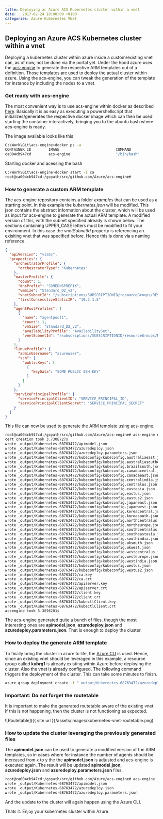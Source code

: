 ```yaml
---
title: Deploying an Azure ACS Kubernetes cluster within a vnet
date:   2017-02-24 10:00:00 +0100
categories: Azure Kubernetes VNet
---
```


## Deploying an Azure ACS Kubernetes cluster within a vnet

Deploying a kubernetes cluster within azure inside a custom/existing vnet can, as of now, not be done via the portal yet. Under the hood azure uses the [acs-engine](https://github.com/Azure/acs-engine) to generate the respective ARM templates out of a definition. Those templates are used to deploy the actual cluster within azure. Using the acs-engine, you can tweak the generation of the template for instance by including the nodes to a vnet. 

### Get ready with acs-engine

The most convenient way is to use acs-engine within docker as described [here](https://github.com/Azure/acs-engine/blob/master/docs/acsengine.md#downloading-and-building-acs-engine). Basically it is as easy as executing a powershellscript that initializes/generates the respective docker image which can then be used starting the container interactively, bringing you to the ubuntu bash where acs-engine is ready.

The image available looks like this
```bash
C:\Work\Git\acs-engine>docker ps -a
CONTAINER ID        IMAGE                          COMMAND                  CREATED             STATUS                    PORTS               NAMES
ca004cb947cd        acs-engine                     "/bin/bash"              41 hours ago        Exited (0) 16 hours ago                       friendly_euler
```

Starting docker and acessing the bash
```bash
C:\Work\Git\acs-engine>docker start -i ca
root@ca004cb947cd:/gopath/src/github.com/Azure/acs-engine#
```


### How to generate a custom ARM template 

The acs-engine repository contains a folder *examples* that can be used as a starting point. In this example the *kubernetes.json* will be modified.
This json contains the abstract information about the cluster, which will be used as input for acs-engine to generate the actual ARM template. A modified version of this, with the subnet specified already is shown below. The sections containing UPPER_CASE letters must be modified to fit your environment. In this case the *vnetSubnetId* property is referencing an exisiting vnet that was specified before. Hence this is done via a naming reference. 

```json
{
  "apiVersion": "vlabs",
  "properties": {
    "orchestratorProfile": {
      "orchestratorType": "Kubernetes"      
    },
    "masterProfile": {
      "count": 1,
      "dnsPrefix": "SOMEDNSPREFIX",
      "vmSize": "Standard_D2_v2",
      "vnetSubnetId": "/subscriptions/SUBSCRIPTIONID/resourceGroups/RESOURCE_GROUP/providers/Microsoft.Network/virtualNetworks/VNET_NAME/subnets/SUBNET_NAME1",
      "firstConsecutiveStaticIP": "10.2.1.5"
    },
    "agentPoolProfiles": [
      {
        "name": "agentpool1",
        "count": 1,
        "vmSize": "Standard_D2_v2",
        "availabilityProfile": "AvailabilitySet",
        "vnetSubnetId": "/subscriptions/SUBSCRIPTIONID/resourceGroups/RESOURCE_GROUP/providers/Microsoft.Network/virtualNetworks/VNET_NAME/subnets/SUBNET_NAME2"        
      }
    ],
    "linuxProfile": {
      "adminUsername": "azureuser",
      "ssh": {
        "publicKeys": [
          {
            "keyData": "SOME PUBLIC SSH KEY"
          }
        ]
      }
    },
    "servicePrincipalProfile": {
      "servicePrincipalClientID": "SERVICE_PRINCIPAL_ID",
      "servicePrincipalClientSecret": "SERVICE_PRINCIPAL_SECRET"
    }
  }
}
```

This file can now be used to generate the ARM template using acs-engine.

```bash
root@ca004cb947cd:/gopath/src/github.com/Azure/acs-engine# acs-engine examples/kubernetes-ralph.json
cert creation took 3.7308727s
wrote _output/Kubernetes-68763472/apimodel.json
wrote _output/Kubernetes-68763472/azuredeploy.json
wrote _output/Kubernetes-68763472/azuredeploy.parameters.json
wrote _output/Kubernetes-68763472/kubeconfig/kubeconfig.australiaeast.json
wrote _output/Kubernetes-68763472/kubeconfig/kubeconfig.australiasoutheast.json
wrote _output/Kubernetes-68763472/kubeconfig/kubeconfig.brazilsouth.json
wrote _output/Kubernetes-68763472/kubeconfig/kubeconfig.canadacentral.json
wrote _output/Kubernetes-68763472/kubeconfig/kubeconfig.canadaeast.json
wrote _output/Kubernetes-68763472/kubeconfig/kubeconfig.centralindia.json
wrote _output/Kubernetes-68763472/kubeconfig/kubeconfig.centralus.json
wrote _output/Kubernetes-68763472/kubeconfig/kubeconfig.eastasia.json
wrote _output/Kubernetes-68763472/kubeconfig/kubeconfig.eastus.json
wrote _output/Kubernetes-68763472/kubeconfig/kubeconfig.eastus2.json
wrote _output/Kubernetes-68763472/kubeconfig/kubeconfig.japaneast.json
wrote _output/Kubernetes-68763472/kubeconfig/kubeconfig.japanwest.json
wrote _output/Kubernetes-68763472/kubeconfig/kubeconfig.koreacentral.json
wrote _output/Kubernetes-68763472/kubeconfig/kubeconfig.koreasouth.json
wrote _output/Kubernetes-68763472/kubeconfig/kubeconfig.northcentralus.json
wrote _output/Kubernetes-68763472/kubeconfig/kubeconfig.northeurope.json
wrote _output/Kubernetes-68763472/kubeconfig/kubeconfig.southcentralus.json
wrote _output/Kubernetes-68763472/kubeconfig/kubeconfig.southeastasia.json
wrote _output/Kubernetes-68763472/kubeconfig/kubeconfig.southindia.json
wrote _output/Kubernetes-68763472/kubeconfig/kubeconfig.uksouth.json
wrote _output/Kubernetes-68763472/kubeconfig/kubeconfig.ukwest.json
wrote _output/Kubernetes-68763472/kubeconfig/kubeconfig.westcentralus.json
wrote _output/Kubernetes-68763472/kubeconfig/kubeconfig.westeurope.json
wrote _output/Kubernetes-68763472/kubeconfig/kubeconfig.westindia.json
wrote _output/Kubernetes-68763472/kubeconfig/kubeconfig.westus.json
wrote _output/Kubernetes-68763472/kubeconfig/kubeconfig.westus2.json
wrote _output/Kubernetes-68763472/ca.key
wrote _output/Kubernetes-68763472/ca.crt
wrote _output/Kubernetes-68763472/apiserver.key
wrote _output/Kubernetes-68763472/apiserver.crt
wrote _output/Kubernetes-68763472/client.key
wrote _output/Kubernetes-68763472/client.crt
wrote _output/Kubernetes-68763472/kubectlClient.key
wrote _output/Kubernetes-68763472/kubectlClient.crt
acsengine took 5.3896201s
```
The acs-engine generated quite a bunch of files, though the most interesting ones are **apimodel.json**, **azuredeploy.json** and **azuredeploy.parameters.json**. That is enough to deploy the cluster.

### How to deploy the generate ARM template

To finally bring the cluster in azure to life, the [Azure CLI](https://docs.microsoft.com/en-us/azure/xplat-cli-install) is used. Hence, since an existing vnet should be leveraged in this example, a resource group called **kubrg1** is already existing within Azure before deploying the cluster. Also the vnet is already configured. The following command triggers the deployment of the cluster. This can take some minutes to finish.

```bash
azure group deployment create -f "_output/Kubernetes-68763472/azuredeploy.json" -e "_output/Kubernetes-68763472/azuredeploy.parameters.json" -g kubrg1 -n clusterdeployment
```

### Important: Do not forget the routetable

It is important to make the generated routetable aware of the existing vnet. If this is not happening, then the cluster is not functioning as expected.

![Routetable]({{ site.url }}/assets/images/kubernetes-vnet-routetable.png)


### How to update the cluster leveraging the previously generated files

The **apimodel.json** can be used to generate a modified version of the ARM templates, so in cases where for instance the number of agents should be increased from x to y the the **apimodel.json** is adjusted and acs-engine is executed again. The result will be updated **apimodel.json**, **azuredeploy.json** and **azuredeploy.parameters.json** files.

```bash
root@ca004cb947cd:/gopath/src/github.com/Azure/acs-engine# acs-engine _output/Kubernetes-68763472/apimodel.json
wrote _output/Kubernetes-68763472/apimodel.json
wrote _output/Kubernetes-68763472/azuredeploy.json
wrote _output/Kubernetes-68763472/azuredeploy.parameters.json
```

And the update to the cluster will again happen using the Azure CLI.

Thats it. 
Enjoy your kubernetes cluster within Azure.

